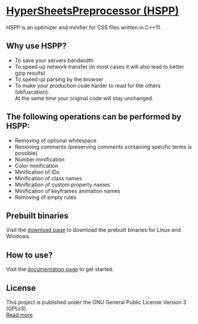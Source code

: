 # [HyperSheetsPreprocessor (HSPP)](https://utilizer.de/hspp/)
HSPP is an optimizer and minifier for CSS files written in C++11.

## Why use HSPP?
 * To save your servers bandwidth
 * To speed up network transfer (in most cases it will also lead to better gzip results)
 * To speed up parsing by the browser
 * To make your production code harder to read for the others (obfuscation).\
   At the same time your original code will stay unchanged.

## The following operations can be performed by HSPP:
 * Removing of optional whitespace
 * Removing comments (preserving comments containing specific terms is possible)
 * Number minification
 * Color minification
 * Minification of IDs
 * Minification of class names
 * Minification of custom property names
 * Minification of keyframes animation names
 * Removing of empty rules

## Prebuilt binaries
Visit the [download page](https://utilizer.de/hspp/?nav=3) to download
the prebuilt binaries for Linux and Windows.

## How to use?
Visit the [documentation page](https://utilizer.de/hspp/?nav=1) to get started.

## License
This project is published under the GNU General Public License Version 3 (GPLv3).\
[Read more](https://github.com/excurso/hspp/blob/master/LICENSE)
